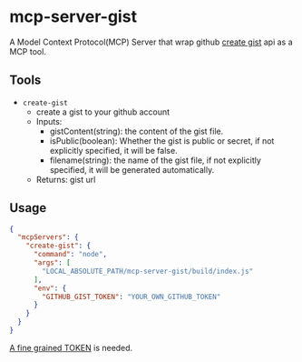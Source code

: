 # mcp-server-gist

A Model Context Protocol(MCP) Server that wrap github [create gist](https://docs.github.com/en/rest/gists/gists?apiVersion=2022-11-28#create-a-gist) api as a MCP tool.

## Tools

- `create-gist`
  - create a gist to your github account
  - Inputs:
    - gistContent(string): the content of the gist file.
    - isPublic(boolean): Whether the gist is public or secret, if not explicitly specified, it will be false.
    - filename(string): the name of the gist file, if not explicitly specified, it will be generated automatically.
  - Returns: gist url

## Usage

```json
{
  "mcpServers": {
    "create-gist": {
      "command": "node",
      "args": [
        "LOCAL_ABSOLUTE_PATH/mcp-server-gist/build/index.js"
      ],
      "env": {
        "GITHUB_GIST_TOKEN": "YOUR_OWN_GITHUB_TOKEN"
      }
    }
  }
}
```

[A fine grained TOKEN](https://docs.github.com/en/authentication/keeping-your-account-and-data-secure/managing-your-personal-access-tokens#creating-a-fine-grained-personal-access-token) is needed.
